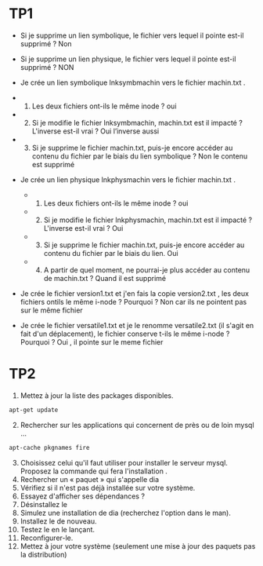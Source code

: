 # TP1
-	Si je supprime un lien symbolique, le fichier vers lequel il pointe est-il supprimé ? 
Non
-	Si je supprime un lien physique, le fichier vers lequel il pointe est-il supprimé ? 
NON
-	Je crée un lien symbolique lnksymbmachin vers le fichier machin.txt . 
  - 1. Les deux fichiers ont-ils le même inode ? 
  oui
  - 2. Si je modifie le fichier lnksymbmachin, machin.txt est il impacté ? L'inverse est-il vrai ? 
Oui l’inverse aussi
  - 3. Si je supprime le fichier machin.txt, puis-je encore accéder au contenu du fichier par le biais du lien symbolique ? 
Non le contenu est supprimé
- Je crée un lien physique lnkphysmachin vers le fichier machin.txt . 
    - 1. Les deux fichiers ont-ils le même inode ? 
oui
    - 2. Si je modifie le fichier lnkphysmachin, machin.txt est il impacté ? L'inverse est-il vrai ? 
Oui
    - 3. Si je supprime le fichier machin.txt, puis-je encore accéder au contenu du fichier par le biais du lien.
Oui
    - 4. A partir de quel moment, ne pourrai-je plus accéder au contenu de machin.txt ? 
Quand il est supprimé

- Je crée le fichier version1.txt et j'en fais la copie version2.txt , les deux fichiers ontils le même i-node ? Pourquoi ? 
Non car ils ne pointent pas sur le même fichier
-	Je crée le fichier versatile1.txt et je le renomme versatile2.txt (il s'agit en fait d'un déplacement), le fichier conserve t-ils le même i-node ? Pourquoi ?
Oui , il pointe sur le meme fichier

# TP2
1. Mettez à jour la liste des packages disponibles.
```bash
apt-get update
```
2. Rechercher sur les applications qui concernent de près ou de loin mysql …
```bash
apt-cache pkgnames fire
```
3. Choisissez celui qu'il faut utiliser pour installer le serveur mysql. Proposez la commande qui fera l'installation .
4. Rechercher un « paquet » qui s'appelle dia
5. Vérifiez si il n'est pas déjà installée sur votre système.
6. Essayez d'afficher ses dépendances ?
7. Désinstallez le
8. Simulez une installation de dia (recherchez l'option dans le man).
9. Installez le de nouveau.
10. Testez le en le lançant.
11. Reconfigurer-le.
12. Mettez à jour votre système (seulement une mise à jour des paquets pas la distribution)
